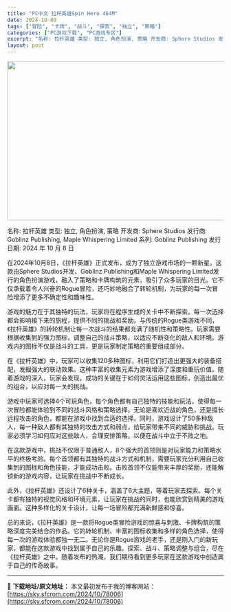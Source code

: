 ```yaml
---
title: "PC中文 拉杆英雄Spin Hero 464M"
date: 2024-10-09
tags: ["冒险", "卡牌", "战斗", "探索", "独立", "策略"]
categories: ["PC游戏下载", "PC游戏专区"]
excerpt: "名称: 拉杆英雄 类型: 独立, 角色扮演, 策略 开发商: Sphere Studios 发行商: Goblinz Publishing, Maple Whispering Limited 系列: Goblinz Publishing 发行日期: 2024 年 10 月 8 日 在2024年10月&hellip;"
layout: post
---
```


<img class="aligncenter size-full wp-image-78007" src="https://sky.sfcrom.com/wp-content/uploads/2024/10/2024100907583841.webp" alt="" width="660" height="370" />

名称: 拉杆英雄
类型: 独立, 角色扮演, 策略
开发商: Sphere Studios
发行商: Goblinz Publishing, Maple Whispering Limited
系列: Goblinz Publishing
发行日期: 2024 年 10 月 8 日

在2024年10月8日，《拉杆英雄》正式发布，成为了独立游戏市场的一颗新星。这款由Sphere Studios开发、Goblinz Publishing和Maple Whispering Limited发行的角色扮演游戏，融入了策略和卡牌构筑的元素，吸引了众多玩家的目光。它不仅承载着令人兴奋的Rogue冒险，还巧妙地融合了转轮机制，为玩家的每一次冒险增添了更多不确定性和趣味性。

游戏的魅力在于其独特的玩法，玩家将在程序生成的关卡中不断探索。每一次选择都会影响接下来的旅程，提供不同的挑战和奖励。与传统的Rogue类游戏不同，《拉杆英雄》的转轮机制让每一次战斗的结果都充满了随机性和策略性。玩家需要根据收集到的强力图标，调整自己的战斗策略，以适应不断变化的敌人和环境。游戏内的图标不仅是战斗的工具，更是玩家制定策略的重要组成部分。

在《拉杆英雄》中，玩家可以收集120多种图标，利用它们打造出更强大的装备搭配，发掘强大的联动效果。这种丰富的收集元素为游戏增添了深度和重玩价值。随着游戏的深入，玩家会发现，成功的关键在于如何灵活运用这些图标，创造出最优的组合，以应对每一关的挑战。

游戏中玩家可选择4个可玩角色，每个角色都有自己独特的技能和玩法，使得每一次冒险都能体验到不同的战斗风格和策略选择。无论是喜欢近战的角色，还是擅长远程攻击的角色，都能在游戏中找到合适的选择。同时，游戏设计了50多种敌人，每一种敌人都有其独特的攻击方式和弱点，给玩家带来不同的威胁和挑战。玩家必须学习如何应对这些敌人，合理安排策略，以便在战斗中立于不败之地。

在这款游戏中，挑战不仅限于普通敌人，8个强大的首领则是对玩家能力和策略水平的终极考验。每个首领都有其独特的战斗方式和机制，需要玩家充分利用自己收集到的图标和角色技能，才能成功击败。击败首领不仅能带来丰厚的奖励，还能解锁新的游戏内容，让玩家在挑战中不断成长。

此外，《拉杆英雄》还设计了6种关卡，涵盖了6大主题，等着玩家去探索。每个关卡都有独特的视觉风格和环境元素，让玩家在挑战的同时，也能欣赏到精美的游戏画面。这种多样化的关卡设计，让每一场冒险都充满新鲜感和惊喜。

总的来说，《拉杆英雄》是一款将Rogue类冒险游戏的惊喜与刺激、卡牌构筑的策略深度完美结合的作品。它的转轮机制、丰富的图标收集和多样的角色选择，使得每一次的游戏体验都独一无二。无论你是Rogue游戏的老手，还是刚入门的新玩家，都能在这款游戏中找到属于自己的乐趣。探索、战斗、策略调整与组合，尽在《拉杆英雄》之中。随着发布的热潮，我们期待看到更多玩家在这款游戏中创造属于自己的传奇故事。

---
📖 **下载地址/原文地址：** 本文最初发布于我的博客网站：[https://sky.sfcrom.com/2024/10/78006](https://sky.sfcrom.com/2024/10/78006)
